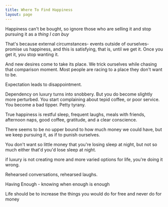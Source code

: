 ```yaml
---
title: Where To Find Happiness
layout: page
---
```


Happiness can\'t be bought, so ignore those who are selling it and stop
pursuing it as a *thing I can buy*

That\'s because external circumstances- events outside of ourselves-
promise us happiness, and this is satisfying, that is, until we get it.
Once you get it, you stop wanting it.

And new desires come to take its place. We trick ourselves while chasing
that comparison moment. Most people are racing to a place they don\'t
want to be.

Expectation leads to disappointment.

Dependency on luxury turns into snobbery. But you do become slightly
more perturbed. You start complaining about tepid coffee, or poor
service. You become a bad tipper. Petty tyrany.

True happiness is restful sleep, frequent laughs, meals with friends,
afternoon naps, good coffee, gratitude, and a clear conscience.

There seems to be no upper bound to how much money we could have, but we
keep pursuing it, as if to punish ourselves.

You don\'t want so little money that you\'re losing sleep at night, but
not so much either that\'d you\'d lose sleep at night.

if luxury is not creating more and more varied options for life, you\'re
doing it wrong.

Rehearsed conversations, rehearsed laughs.

Having Enough - knowing when enough is enough

Life should be to increase the things you would do for free and never do
for money

